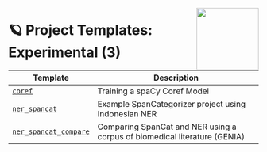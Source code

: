 <a href="https://explosion.ai"><img src="https://explosion.ai/assets/img/logo.svg" width="125" height="125" align="right" /></a>

# 🪐 Project Templates: Experimental (3)

| Template | Description |
| --- | --- |
| [`coref`](coref) | Training a spaCy Coref Model |
| [`ner_spancat`](ner_spancat) | Example SpanCategorizer project using Indonesian NER |
| [`ner_spancat_compare`](ner_spancat_compare) | Comparing SpanCat and NER using a corpus of biomedical literature (GENIA) |